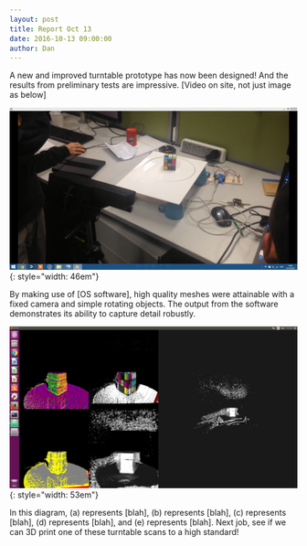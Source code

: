 ```yaml
---
layout: post
title: Report Oct 13
date: 2016-10-13 09:00:00
author: Dan
---
```



A new and improved turntable prototype has now been designed! And the
results from preliminary tests are impressive. \[Video on site, not just
image as below\]

![image](/img/blog/13th/media/image03.png){: style="width: 46em"}

By making use of \[OS software\], high quality meshes were attainable
with a fixed camera and simple rotating objects. The output from the
software demonstrates its ability to capture detail robustly.

![image](/img/blog/13th/media/image02.png){: style="width: 53em"}

In this diagram, (a) represents \[blah\], (b) represents \[blah\], (c)
represents \[blah\], (d) represents \[blah\], and (e) represents
\[blah\]. Next job, see if we can 3D print one of these turntable scans
to a high standard!
